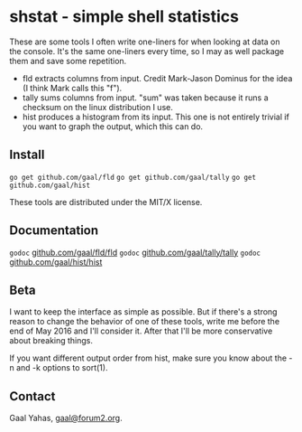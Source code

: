 shstat - simple shell statistics
================================

These are some tools I often write one-liners for when looking at
data on the console. It's the same one-liners every time, so 
I may as well package them and save some repetition.

* fld extracts columns from input. Credit Mark-Jason Dominus for
the idea (I think Mark calls this "f").
* tally sums columns from input. "sum" was taken because it runs
a checksum on the linux distribution I use.
* hist produces a histogram from its input. This one is not entirely
trivial if you want to graph the output, which this can do.

Install
-------

`go get github.com/gaal/fld`
`go get github.com/gaal/tally`
`go get github.com/gaal/hist`

These tools are distributed under the MIT/X license.

Documentation
-------------

`godoc` [github.com/gaal/fld/fld](http://godoc.org/github.com/gaal/fld/fld)
`godoc` [github.com/gaal/tally/tally](http://godoc.org/github.com/gaal/tally/tally)
`godoc` [github.com/gaal/hist/hist](http://godoc.org/github.com/gaal/hist/hist)

Beta
----

I want to keep the interface as simple as possible. But if there's
a strong reason to change the behavior of one of these tools,
write me before the end of May 2016 and I'll consider it. After that
I'll be more conservative about breaking things.

If you want different output order from hist, make sure you know about
the -n and -k options to sort(1).

Contact
-------

Gaal Yahas, gaal@forum2.org.
